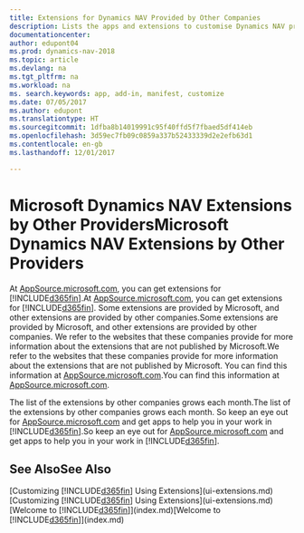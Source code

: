 ```yaml
---
title: Extensions for Dynamics NAV Provided by Other Companies
description: Lists the apps and extensions to customise Dynamics NAV provided by other companies.
documentationcenter: 
author: edupont04
ms.prod: dynamics-nav-2018
ms.topic: article
ms.devlang: na
ms.tgt_pltfrm: na
ms.workload: na
ms. search.keywords: app, add-in, manifest, customize
ms.date: 07/05/2017
ms.author: edupont
ms.translationtype: HT
ms.sourcegitcommit: 1dfba8b14019991c95f40ffd5f7fbaed5df414eb
ms.openlocfilehash: 3d59ec7fb09c0859a337b52433339d2e2efb63d1
ms.contentlocale: en-gb
ms.lasthandoff: 12/01/2017

---
```

# <a name="microsoft-dynamics-nav-extensions-by-other-providers"></a><span data-ttu-id="7f573-103">Microsoft Dynamics NAV Extensions by Other Providers</span><span class="sxs-lookup"><span data-stu-id="7f573-103">Microsoft Dynamics NAV Extensions by Other Providers</span></span>
<span data-ttu-id="7f573-104">At [AppSource.microsoft.com](https://appsource.microsoft.com/), you can get extensions for [!INCLUDE[d365fin](includes/d365fin_md.md)].</span><span class="sxs-lookup"><span data-stu-id="7f573-104">At [AppSource.microsoft.com](https://appsource.microsoft.com/), you can get extensions for [!INCLUDE[d365fin](includes/d365fin_md.md)].</span></span> <span data-ttu-id="7f573-105">Some extensions are provided by Microsoft, and other extensions are provided by other companies.</span><span class="sxs-lookup"><span data-stu-id="7f573-105">Some extensions are provided by Microsoft, and other extensions are provided by other companies.</span></span> <span data-ttu-id="7f573-106">We refer to the websites that these companies provide for more information about the extensions that are not published by Microsoft.</span><span class="sxs-lookup"><span data-stu-id="7f573-106">We refer to the websites that these companies provide for more information about the extensions that are not published by Microsoft.</span></span> <span data-ttu-id="7f573-107">You can find this information at [AppSource.microsoft.com](https://appsource.microsoft.com/en-us/marketplace/apps?product=dynamics-365%3Bdynamics-365-for-financials&page=1).</span><span class="sxs-lookup"><span data-stu-id="7f573-107">You can find this information at [AppSource.microsoft.com](https://appsource.microsoft.com/en-us/marketplace/apps?product=dynamics-365%3Bdynamics-365-for-financials&page=1).</span></span>  

<span data-ttu-id="7f573-108">The list of the extensions by other companies grows each month.</span><span class="sxs-lookup"><span data-stu-id="7f573-108">The list of the extensions by other companies grows each month.</span></span> <span data-ttu-id="7f573-109">So keep an eye out for [AppSource.microsoft.com](https://appsource.microsoft.com/en-us/marketplace/apps?product=dynamics-365%3Bdynamics-365-for-financials&page=1) and get apps to help you in your work in [!INCLUDE[d365fin](includes/d365fin_md.md)].</span><span class="sxs-lookup"><span data-stu-id="7f573-109">So keep an eye out for [AppSource.microsoft.com](https://appsource.microsoft.com/en-us/marketplace/apps?product=dynamics-365%3Bdynamics-365-for-financials&page=1) and get apps to help you in your work in [!INCLUDE[d365fin](includes/d365fin_md.md)].</span></span>  

## <a name="see-also"></a><span data-ttu-id="7f573-110">See Also</span><span class="sxs-lookup"><span data-stu-id="7f573-110">See Also</span></span>
<span data-ttu-id="7f573-111">[Customizing [!INCLUDE[d365fin](includes/d365fin_md.md)] Using Extensions](ui-extensions.md)</span><span class="sxs-lookup"><span data-stu-id="7f573-111">[Customizing [!INCLUDE[d365fin](includes/d365fin_md.md)] Using Extensions](ui-extensions.md)</span></span>  
<span data-ttu-id="7f573-112">[Welcome to [!INCLUDE[d365fin](includes/d365fin_md.md)]](index.md)</span><span class="sxs-lookup"><span data-stu-id="7f573-112">[Welcome to [!INCLUDE[d365fin](includes/d365fin_md.md)]](index.md)</span></span>  


